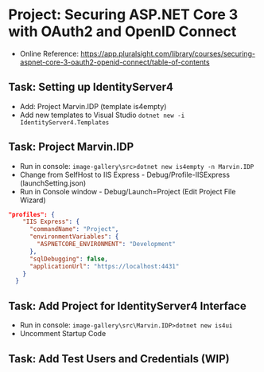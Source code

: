 # Project: Securing ASP.NET Core 3 with OAuth2 and OpenID Connect

* Online Reference: <https://app.pluralsight.com/library/courses/securing-aspnet-core-3-oauth2-openid-connect/table-of-contents>

## Task: Setting up IdentityServer4

* Add: Project Marvin.IDP (template is4empty)
* Add new templates to Visual Studio ```dotnet new -i IdentityServer4.Templates```

## Task: Project Marvin.IDP

* Run in console: ```image-gallery\src>dotnet new is4empty -n Marvin.IDP```
* Change from SelfHost to IIS Express - Debug/Profile-IISExpress (launchSetting.json)
* Run in Console window - Debug/Launch=Project (Edit Project File Wizard)
``` lauchSettings.json
"profiles": {
    "IIS Express": {
      "commandName": "Project",
      "environmentVariables": {
        "ASPNETCORE_ENVIRONMENT": "Development"
      },
      "sqlDebugging": false,
      "applicationUrl": "https://localhost:4431"
    }
  }
```

## Task: Add Project for IdentityServer4 Interface 

* Run in console: ```image-gallery\src\Marvin.IDP>dotnet new is4ui```
* Uncomment Startup Code

## Task: Add Test Users and Credentials (WIP)